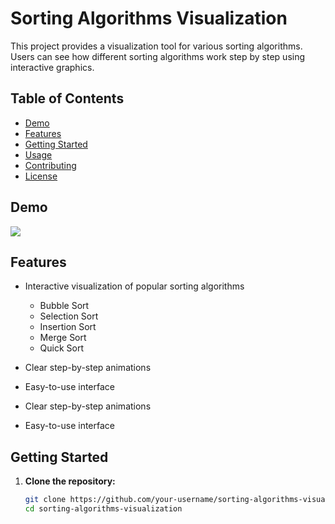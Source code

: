 # Sorting Algorithms Visualization

This project provides a visualization tool for various sorting algorithms. Users can see how different sorting algorithms work step by step using interactive graphics.

## Table of Contents

- [Demo](#demo)
- [Features](#features)
- [Getting Started](#getting-started)
- [Usage](#usage)
- [Contributing](#contributing)
- [License](#license)

## Demo

<img src = "https://github.com/itsdhruvarora/chromasort/blob/main/images/ezgif-2-59c8117805.gif">

## Features

- Interactive visualization of popular sorting algorithms
  - Bubble Sort
  - Selection Sort
  - Insertion Sort
  - Merge Sort
  - Quick Sort
- Clear step-by-step animations
- Easy-to-use interface

- Clear step-by-step animations
- Easy-to-use interface

## Getting Started

1. **Clone the repository:**

   ```bash
   git clone https://github.com/your-username/sorting-algorithms-visualization.git
   cd sorting-algorithms-visualization
   ```
